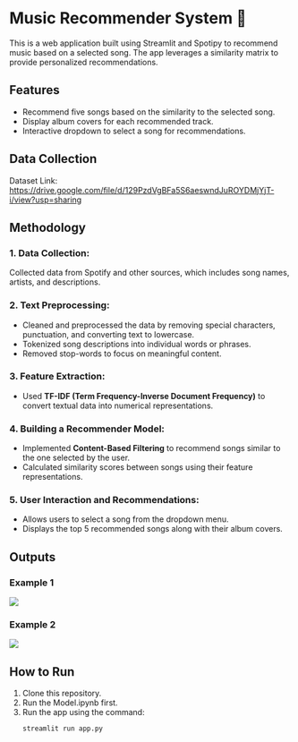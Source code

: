 # Music Recommender System 🎵

This is a web application built using Streamlit and Spotipy to recommend music based on a selected song. The app leverages a similarity matrix to provide personalized recommendations.

## Features
- Recommend five songs based on the similarity to the selected song.
- Display album covers for each recommended track.
- Interactive dropdown to select a song for recommendations.

## Data Collection
Dataset Link: https://drive.google.com/file/d/129PzdVgBFa5S6aeswndJuROYDMjYjT-i/view?usp=sharing

## Methodology
### 1. Data Collection:
Collected data from Spotify and other sources, which includes song names, artists, and descriptions.

### 2. Text Preprocessing:
- Cleaned and preprocessed the data by removing special characters, punctuation, and converting text to lowercase.
- Tokenized song descriptions into individual words or phrases.
- Removed stop-words to focus on meaningful content.

### 3. Feature Extraction:
- Used **TF-IDF (Term Frequency-Inverse Document Frequency)** to convert textual data into numerical representations.

### 4. Building a Recommender Model:
- Implemented **Content-Based Filtering** to recommend songs similar to the one selected by the user.
- Calculated similarity scores between songs using their feature representations.

### 5. User Interaction and Recommendations:
- Allows users to select a song from the dropdown menu.
- Displays the top 5 recommended songs along with their album covers.

## Outputs
### Example 1
<img src="1.png">

### Example 2
<img src="2.png">

## How to Run
1. Clone this repository.
2. Run the Model.ipynb first.
3. Run the app using the command:
   ```bash
   streamlit run app.py
